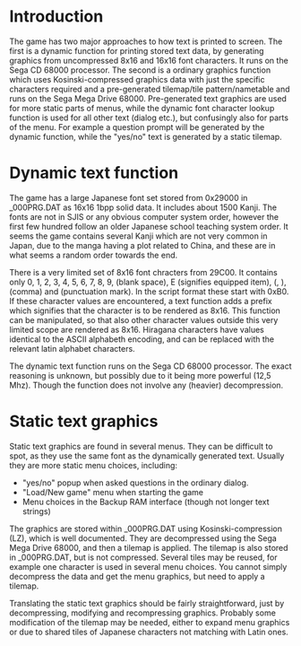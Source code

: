 # Introduction
The game has two major approaches to how text is printed to screen. The first is a dynamic function for printing stored text data, by generating graphics from uncompressed 8x16 and 16x16 font characters. It runs on the Sega CD 68000 processor. The second is a ordinary graphics function which uses Kosinski-compressed graphics data with just the specific characters required and a pre-generated tilemap/tile pattern/nametable and runs on the Sega Mega Drive 68000. Pre-generated text graphics are used for more static parts of menus, while the dynamic font character lookup function is used for all other text (dialog etc.), but confusingly also for parts of the menu. For example a question prompt will be generated by the dynamic function, while the "yes/no" text is generated by a static tilemap. 

# Dynamic text function

The game has a large Japanese font set stored from 0x29000 in _000PRG.DAT as 16x16 1bpp solid data. It includes about 1500 Kanji. The fonts are not in SJIS or any obvious computer system order, however the first few hundred follow an older Japanese school teaching system order. It seems the game contains several Kanji which are not very common in Japan, due to the manga having a plot related to China, and these are in what seems a random order towards the end.

There is a very limited set of 8x16 font chracters from 29C00. It contains only 0, 1, 2, 3, 4, 5, 6, 7, 8, 9, (blank space), E (signifies equipped item), (, ), (comma) and (punctuation mark). In the script format these start with 0xB0. If these character values are encountered, a text function adds a prefix which signifies that the character is to be rendered as 8x16. This function can be manipulated, so that also other character values outside this very limited scope are rendered as 8x16. Hiragana characters have values identical to the ASCII alphabeth encoding, and can be replaced with the relevant latin alphabet characters.

The dynamic text function runs on the Sega CD 68000 processor. The exact reasoning is unknown, but possibly due to it being more powerful (12,5 Mhz). Though the function does not involve any (heavier) decompression.

# Static text graphics

Static text graphics are found in several menus. They can be difficult to spot, as they use the same font as the dynamically generated text. Usually they are more static menu choices, including:

* "yes/no" popup when asked questions in the ordinary dialog.
* "Load/New game" menu when starting the game
* Menu choices in the Backup RAM interface (though not longer text strings)

The graphics are stored within _000PRG.DAT using Kosinski-compression (LZ), which is well documented. They are decompressed using the Sega Mega Drive 68000, and then a tilemap is applied. The tilemap is also stored in _000PRG.DAT, but is not compressed. Several tiles may be reused, for example one character is used in several menu choices. You cannot simply decompress the data and get the menu graphics, but need to apply a tilemap.

Translating the static text graphics should be fairly straightforward, just by decompressing, modifying and recompressing graphics. Probably some modification of the tilemap may be needed, either to expand menu graphics or due to shared tiles of Japanese characters not matching with Latin ones.
